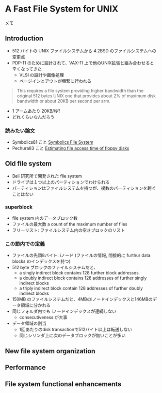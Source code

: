 # A Fast File System for UNIX
メモ
## Introduction
* 512 バイトの UNIX ファイルシステムから 4.2BSD のファイルシステムへの変更点
* PDP-11 のために設計されて、VAX-11 上で他のUNIX拡張と組み合わせると辛くなってきた
	* VLSI の設計や画像処理
	* ページインとアウトが頻繁に行われる
> This requires a file system providing higher bandwidth than the original 512 bytes UNIX one that provides about 2% of maximum disk bandwidth or about 20KB per second per arm.
* 1 アームあたり 20KB/秒?
* どれくらいなんだろう

### 読みたい論文
* Symbolics81 こと [Symbolics File System](https://archive.org/details/bitsavers_symbolicsLemAug81_1706305)
* Pechura83 こと [Estimating file access time of floppy disks](https://dl.acm.org/citation.cfm?id=358425&preflayout=flat)

## Old file system
* Bell 研究所で開発された file system
* ドライブは１つ以上のパーティションでわけられる
* パーティションはファイルシステムを持つが、複数のパーティションを跨ぐことはない
### superblock
* file system 内のデータブロック数
* ファイルの最大数 a count of the maximum number of files
* フリーリスト: ファイルシステム内の空きブロックのリスト
### この節内での定義
* ファイルの先頭8バイト: iノード (ファイルの情報, 間接的に furthur data blocks のインデックスを持つ)
* 512 byte ブロックのファイルシステムだと、
	* a singly indirect block contains 128 further block addresses
	* a doubly indirect block contains 128 addresses of further singly indirect blocks
	* a triply indirect block contain 128 addresses of further doubly indirect blocks
* 150MB のファイルシステムだと、4MBのiノードインデックスと146MBのデータ領域に分かれる
* 同じフォルダ内でも iノードインデックスが連続しない
	* consecutiveness が大事
* データ領域の割当
	* 1回あたりのdisk transactionで512バイト以上は転送しない
	* 同じシリンダ上に次のデータブロックが無いことが多い

## New file system organization
## Performance
## File system functional enhancements
<!--stackedit_data:
eyJoaXN0b3J5IjpbLTU5MDU1MzUxNywxNDI1MTU5NTE2LDk4Mz
kyMjY4NywtMjc0MjIwODMxXX0=
-->